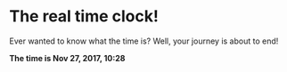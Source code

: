 # The real time clock!

Ever wanted to know what the time is? Well, your journey is about to end!

**The time is Nov 27, 2017, 10:28**